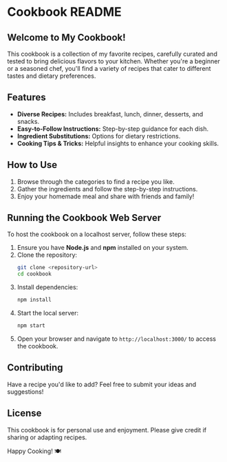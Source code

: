 # Cookbook README

## Welcome to My Cookbook!
This cookbook is a collection of my favorite recipes, carefully curated and tested to bring delicious flavors to your kitchen. Whether you're a beginner or a seasoned chef, you'll find a variety of recipes that cater to different tastes and dietary preferences.

## Features
- **Diverse Recipes:** Includes breakfast, lunch, dinner, desserts, and snacks.
- **Easy-to-Follow Instructions:** Step-by-step guidance for each dish.
- **Ingredient Substitutions:** Options for dietary restrictions.
- **Cooking Tips & Tricks:** Helpful insights to enhance your cooking skills.

## How to Use
1. Browse through the categories to find a recipe you like.
2. Gather the ingredients and follow the step-by-step instructions.
3. Enjoy your homemade meal and share with friends and family!

## Running the Cookbook Web Server
To host the cookbook on a localhost server, follow these steps:

1. Ensure you have **Node.js** and **npm** installed on your system.
2. Clone the repository:
   ```sh
   git clone <repository-url>
   cd cookbook
   ```
3. Install dependencies:
   ```sh
   npm install
   ```
4. Start the local server:
   ```sh
   npm start
   ```
5. Open your browser and navigate to `http://localhost:3000/` to access the cookbook.

## Contributing
Have a recipe you'd like to add? Feel free to submit your ideas and suggestions!

## License
This cookbook is for personal use and enjoyment. Please give credit if sharing or adapting recipes.

Happy Cooking! 🍽️

